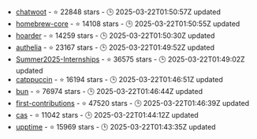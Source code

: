 - [chatwoot](https://github.com/chatwoot/chatwoot) - ⭐ 22848 stars - 🕒 2025-03-22T01:50:57Z updated
- [homebrew-core](https://github.com/Homebrew/homebrew-core) - ⭐ 14108 stars - 🕒 2025-03-22T01:50:55Z updated
- [hoarder](https://github.com/hoarder-app/hoarder) - ⭐ 14259 stars - 🕒 2025-03-22T01:50:30Z updated
- [authelia](https://github.com/authelia/authelia) - ⭐ 23167 stars - 🕒 2025-03-22T01:49:52Z updated
- [Summer2025-Internships](https://github.com/SimplifyJobs/Summer2025-Internships) - ⭐ 36575 stars - 🕒 2025-03-22T01:49:02Z updated
- [catppuccin](https://github.com/catppuccin/catppuccin) - ⭐ 16194 stars - 🕒 2025-03-22T01:46:51Z updated
- [bun](https://github.com/oven-sh/bun) - ⭐ 76974 stars - 🕒 2025-03-22T01:46:44Z updated
- [first-contributions](https://github.com/firstcontributions/first-contributions) - ⭐ 47520 stars - 🕒 2025-03-22T01:46:39Z updated
- [cas](https://github.com/apereo/cas) - ⭐ 11042 stars - 🕒 2025-03-22T01:44:12Z updated
- [upptime](https://github.com/upptime/upptime) - ⭐ 15969 stars - 🕒 2025-03-22T01:43:35Z updated
